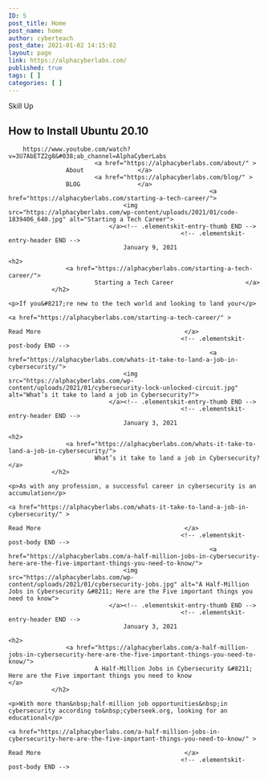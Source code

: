 ```yaml
---
ID: 5
post_title: Home
post_name: home
author: cyberteach
post_date: 2021-01-02 14:15:02
layout: page
link: https://alphacyberlabs.com/
published: true
tags: [ ]
categories: [ ]
---
```

Skill Up

## How to Install Ubuntu 20.10 

        https://www.youtube.com/watch?v=3U7AbETZ2g8&#038;ab_channel=AlphaCyberLabs      
                            <a href="https://alphacyberlabs.com/about/" >
                    About               </a>
                            <a href="https://alphacyberlabs.com/blog/" >
                    BLOG                </a>
                                                            <a href="https://alphacyberlabs.com/starting-a-tech-career/">
                                    <img src="https://alphacyberlabs.com/wp-content/uploads/2021/01/code-1839406_640.jpg" alt="Starting a Tech Career">
                                </a><!-- .elementskit-entry-thumb END -->
                                                    <!-- .elementskit-entry-header END -->
                                    January 9, 2021                                
                                                                                                <h2>
                    <a href="https://alphacyberlabs.com/starting-a-tech-career/">
                            Starting a Tech Career                    </a>
                </h2>
                                                                                                                                                                                            <p>If you&#8217;re new to the tech world and looking to land your</p>
                                                                            <a href="https://alphacyberlabs.com/starting-a-tech-career/" >
                                                                                    Read More                                        </a>
                                                    <!-- .elementskit-post-body END -->
                                                            <a href="https://alphacyberlabs.com/whats-it-take-to-land-a-job-in-cybersecurity/">
                                    <img src="https://alphacyberlabs.com/wp-content/uploads/2021/01/cybersecurity-lock-unlocked-circuit.jpg" alt="What’s it take to land a job in Cybersecurity?">
                                </a><!-- .elementskit-entry-thumb END -->
                                                    <!-- .elementskit-entry-header END -->
                                    January 3, 2021                                
                                                                                                <h2>
                    <a href="https://alphacyberlabs.com/whats-it-take-to-land-a-job-in-cybersecurity/">
                            What’s it take to land a job in Cybersecurity?                    </a>
                </h2>
                                                                                                                                                                                            <p>As with any profession, a successful career in cybersecurity is an accumulation</p>
                                                                            <a href="https://alphacyberlabs.com/whats-it-take-to-land-a-job-in-cybersecurity/" >
                                                                                    Read More                                        </a>
                                                    <!-- .elementskit-post-body END -->
                                                            <a href="https://alphacyberlabs.com/a-half-million-jobs-in-cybersecurity-here-are-the-five-important-things-you-need-to-know/">
                                    <img src="https://alphacyberlabs.com/wp-content/uploads/2021/01/cybersecurity-jobs.jpg" alt="A Half-Million Jobs in Cybersecurity &#8211; Here are the Five important things you need to know">
                                </a><!-- .elementskit-entry-thumb END -->
                                                    <!-- .elementskit-entry-header END -->
                                    January 3, 2021                                
                                                                                                <h2>
                    <a href="https://alphacyberlabs.com/a-half-million-jobs-in-cybersecurity-here-are-the-five-important-things-you-need-to-know/">
                            A Half-Million Jobs in Cybersecurity &#8211; Here are the Five important things you need to know                    </a>
                </h2>
                                                                                                                                                                                            <p>With more than&nbsp;half-million job opportunities&nbsp;in cybersecurity according to&nbsp;cyberseek.org, looking for an educational</p>
                                                                            <a href="https://alphacyberlabs.com/a-half-million-jobs-in-cybersecurity-here-are-the-five-important-things-you-need-to-know/" >
                                                                                    Read More                                        </a>
                                                    <!-- .elementskit-post-body END -->